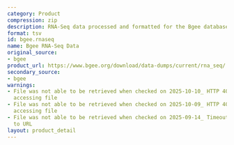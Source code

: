 ```yaml
---
category: Product
compression: zip
description: RNA-Seq data processed and formatted for the Bgee database
format: tsv
id: bgee.rnaseq
name: Bgee RNA-Seq Data
original_source:
- bgee
product_url: https://www.bgee.org/download/data-dumps/current/rna_seq/
secondary_source:
- bgee
warnings:
- File was not able to be retrieved when checked on 2025-10-10_ HTTP 404 error when
  accessing file
- File was not able to be retrieved when checked on 2025-10-09_ HTTP 404 error when
  accessing file
- File was not able to be retrieved when checked on 2025-09-14_ Timeout connecting
  to URL
layout: product_detail
---
```

